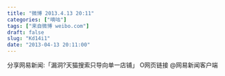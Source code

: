 ```yaml
---
title: "微博 2013.4.13 20:11"
categories: ["嘀咕"]
tags: ["来自微博 weibo.com"]
draft: false
slug: "Kd14i1"
date: "2013-04-13 20:11:00"
---
```


<p>分享网易新闻:「漏洞?天猫搜索只导向单一店铺」 O网页链接 @网易新闻客户端 ​​​​</p>
